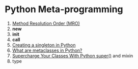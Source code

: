 Python Meta-programming
====

1. [Method Resolution Order (MRO)](https://stackoverflow.com/questions/3277367/how-does-pythons-super-work-with-multiple-inheritance)
2. __new__
3. __init__
4. __call__
5. [Creating a singleton in Python](https://stackoverflow.com/questions/6760685/creating-a-singleton-in-python)
6. [What are metaclasses in Python?](https://stackoverflow.com/questions/100003/what-are-metaclasses-in-python)
7. [Supercharge Your Classes With Python super()](https://realpython.com/python-super/) and mixin
8. type